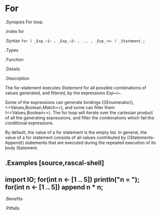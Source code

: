 # For

.Synopsis
For loop.

.Index
for

.Syntax
`for ( _Exp_~1~ , _Exp_~2~ , ... , _Exp_~n~ ) _Statement_;`

.Types

.Function

.Details

.Description

The for-statement executes _Statement_ for all possible combinations of values generated, and filtered, by the expressions _Exp_~i~.

Some of the expressions can generate bindings (((Enumerator)), <<Values,Boolean,Match>>), and some can filter them (<<Values,Boolean>>). 
The for loop will iterate over the cartesian product of all the generating expressions, and filter the combinations which fail the conditional expressions. 

By default, the value of a for statement is the empty list. In general, 
the value of a for statement consists of all values contributed by ((Statements-Append)) statements that are executed during the repeated execution of its body Statement.

.Examples
[source,rascal-shell]
----
import IO;
for(int n <- [1 .. 5]) println("n = <n>");
for(int n <- [1 .. 5]) append n * n;
----

.Benefits

.Pitfalls

